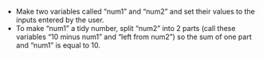 -  Make two variables called “num1” and “num2” and set their values to the inputs entered by the user.
-  To make “num1” a tidy number, split “num2” into 2 parts (call these variables “10 minus num1” and “left from num2”) so the sum of one part and “num1” is equal to 10.
